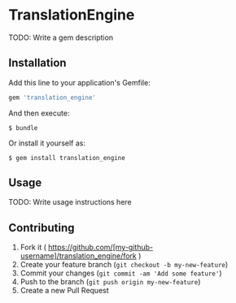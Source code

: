 # TranslationEngine

TODO: Write a gem description

## Installation

Add this line to your application's Gemfile:

```ruby
gem 'translation_engine'
```

And then execute:

    $ bundle

Or install it yourself as:

    $ gem install translation_engine

## Usage

TODO: Write usage instructions here

## Contributing

1. Fork it ( https://github.com/[my-github-username]/translation_engine/fork )
2. Create your feature branch (`git checkout -b my-new-feature`)
3. Commit your changes (`git commit -am 'Add some feature'`)
4. Push to the branch (`git push origin my-new-feature`)
5. Create a new Pull Request
